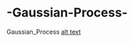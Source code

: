 # -Gaussian-Process-
 Gaussian_Process 
[alt text](https://https://github.com/yusme/Gaussian-Process/blob/master/Gaussian.png?raw=true)
